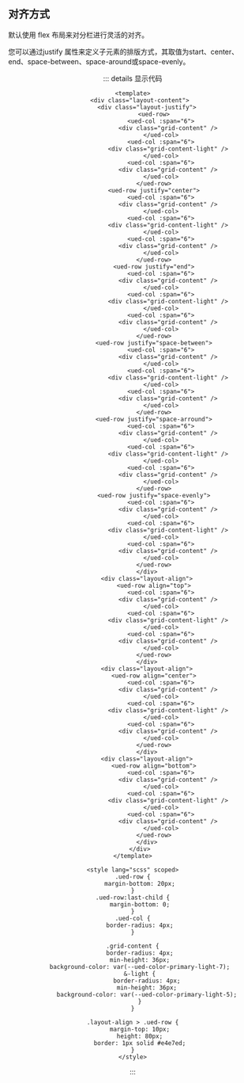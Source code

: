## 对齐方式

默认使用 flex 布局来对分栏进行灵活的对齐。

您可以通过justify 属性来定义子元素的排版方式，其取值为start、center、end、space-between、space-around或space-evenly。

<div class="layout-content">
  <div class="layout-justify">
    <ued-row>
      <ued-col :span="6">
        <div class="grid-content" />
      </ued-col>
      <ued-col :span="6">
        <div class="grid-content-light" />
      </ued-col>
      <ued-col :span="6">
        <div class="grid-content" />
      </ued-col>
    </ued-row>
    <ued-row justify="center">
      <ued-col :span="6">
        <div class="grid-content" />
      </ued-col>
      <ued-col :span="6">
        <div class="grid-content-light" />
      </ued-col>
      <ued-col :span="6">
        <div class="grid-content" />
      </ued-col>
    </ued-row>
    <ued-row justify="end">
      <ued-col :span="6">
        <div class="grid-content" />
      </ued-col>
      <ued-col :span="6">
        <div class="grid-content-light" />
      </ued-col>
      <ued-col :span="6">
        <div class="grid-content" />
      </ued-col>
    </ued-row>
    <ued-row justify="space-between">
      <ued-col :span="6">
        <div class="grid-content" />
      </ued-col>
      <ued-col :span="6">
        <div class="grid-content-light" />
      </ued-col>
      <ued-col :span="6">
        <div class="grid-content" />
      </ued-col>
    </ued-row>
    <ued-row justify="space-arround">
      <ued-col :span="6">
        <div class="grid-content" />
      </ued-col>
      <ued-col :span="6">
        <div class="grid-content-light" />
      </ued-col>
      <ued-col :span="6">
        <div class="grid-content" />
      </ued-col>
    </ued-row>
    <ued-row justify="space-evenly">
      <ued-col :span="6">
        <div class="grid-content" />
      </ued-col>
      <ued-col :span="6">
        <div class="grid-content-light" />
      </ued-col>
      <ued-col :span="6">
        <div class="grid-content" />
      </ued-col>
    </ued-row>
  </div>
  <div class="layout-align">
    <ued-row align="top">
      <ued-col :span="6">
        <div class="grid-content" />
      </ued-col>
      <ued-col :span="6">
        <div class="grid-content-light" />
      </ued-col>
      <ued-col :span="6">
        <div class="grid-content" />
      </ued-col>
    </ued-row>
  </div>
  <div class="layout-align">
    <ued-row align="center">
      <ued-col :span="6">
        <div class="grid-content" />
      </ued-col>
      <ued-col :span="6">
        <div class="grid-content-light" />
      </ued-col>
      <ued-col :span="6">
        <div class="grid-content" />
      </ued-col>
    </ued-row>
  </div>
  <div class="layout-align">
    <ued-row align="bottom">
      <ued-col :span="6">
        <div class="grid-content" />
      </ued-col>
      <ued-col :span="6">
        <div class="grid-content-light" />
      </ued-col>
      <ued-col :span="6">
        <div class="grid-content" />
      </ued-col>
    </ued-row>
  </div>
</div>

<style scoped>
.layout-align > .ued-row {
  margin-top: 10px;
	height: 80px;
	border: 1px solid #e4e7ed;
}
</style>

::: details 显示代码

```vue
<template>
	<div class="layout-content">
		<div class="layout-justify">
			<ued-row>
				<ued-col :span="6">
					<div class="grid-content" />
				</ued-col>
				<ued-col :span="6">
					<div class="grid-content-light" />
				</ued-col>
				<ued-col :span="6">
					<div class="grid-content" />
				</ued-col>
			</ued-row>
			<ued-row justify="center">
				<ued-col :span="6">
					<div class="grid-content" />
				</ued-col>
				<ued-col :span="6">
					<div class="grid-content-light" />
				</ued-col>
				<ued-col :span="6">
					<div class="grid-content" />
				</ued-col>
			</ued-row>
			<ued-row justify="end">
				<ued-col :span="6">
					<div class="grid-content" />
				</ued-col>
				<ued-col :span="6">
					<div class="grid-content-light" />
				</ued-col>
				<ued-col :span="6">
					<div class="grid-content" />
				</ued-col>
			</ued-row>
			<ued-row justify="space-between">
				<ued-col :span="6">
					<div class="grid-content" />
				</ued-col>
				<ued-col :span="6">
					<div class="grid-content-light" />
				</ued-col>
				<ued-col :span="6">
					<div class="grid-content" />
				</ued-col>
			</ued-row>
			<ued-row justify="space-arround">
				<ued-col :span="6">
					<div class="grid-content" />
				</ued-col>
				<ued-col :span="6">
					<div class="grid-content-light" />
				</ued-col>
				<ued-col :span="6">
					<div class="grid-content" />
				</ued-col>
			</ued-row>
			<ued-row justify="space-evenly">
				<ued-col :span="6">
					<div class="grid-content" />
				</ued-col>
				<ued-col :span="6">
					<div class="grid-content-light" />
				</ued-col>
				<ued-col :span="6">
					<div class="grid-content" />
				</ued-col>
			</ued-row>
		</div>
		<div class="layout-align">
			<ued-row align="top">
				<ued-col :span="6">
					<div class="grid-content" />
				</ued-col>
				<ued-col :span="6">
					<div class="grid-content-light" />
				</ued-col>
				<ued-col :span="6">
					<div class="grid-content" />
				</ued-col>
			</ued-row>
		</div>
		<div class="layout-align">
			<ued-row align="center">
				<ued-col :span="6">
					<div class="grid-content" />
				</ued-col>
				<ued-col :span="6">
					<div class="grid-content-light" />
				</ued-col>
				<ued-col :span="6">
					<div class="grid-content" />
				</ued-col>
			</ued-row>
		</div>
		<div class="layout-align">
			<ued-row align="bottom">
				<ued-col :span="6">
					<div class="grid-content" />
				</ued-col>
				<ued-col :span="6">
					<div class="grid-content-light" />
				</ued-col>
				<ued-col :span="6">
					<div class="grid-content" />
				</ued-col>
			</ued-row>
		</div>
	</div>
</template>

<style lang="scss" scoped>
.ued-row {
	margin-bottom: 20px;
}
.ued-row:last-child {
	margin-bottom: 0;
}
.ued-col {
	border-radius: 4px;
}

.grid-content {
	border-radius: 4px;
	min-height: 36px;
	background-color: var(--ued-color-primary-light-7);
	&-light {
		border-radius: 4px;
		min-height: 36px;
		background-color: var(--ued-color-primary-light-5);
	}
}

.layout-align > .ued-row {
	margin-top: 10px;
	height: 80px;
	border: 1px solid #e4e7ed;
}
</style>
```

:::
